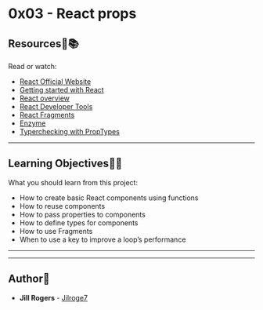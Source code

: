 # 0x03 - React props

## Resources:mag_right::books:
Read or watch:
* [React Official Website](https://intranet.hbtn.io/rltoken/gE-BlSJd2kuCjmICaLarwg)
* [Getting started with React](https://intranet.hbtn.io/rltoken/u-WhTwGovygfL6u8JXlIGw)
* [React overview](https://intranet.hbtn.io/rltoken/MtpwNZ4So29HGsFW02PQKA)
* [React Developer Tools](https://intranet.hbtn.io/rltoken/7JV6Gfgjzq6qipmijtzhGA)
* [React Fragments](https://intranet.hbtn.io/rltoken/DY26UdLXFqKGA08pZsGH9w)
* [Enzyme](https://intranet.hbtn.io/rltoken/CPZnPFs3O3bymj9VPF0heg)
* [Typerchecking with PropTypes](https://intranet.hbtn.io/rltoken/iXcePrNqTBUighf5ZUfM6A)



---
## Learning Objectives:elephant:🧠
What you should learn from this project:

* How to create basic React components using functions
* How to reuse components
* How to pass properties to components
* How to define types for components
* How to use Fragments
* When to use a key to improve a loop’s performance

---
---

## Author:art:
* **Jill Rogers** - [Jilroge7](https://github.com/Jilroge7/holbertonschool-web_react.git)
